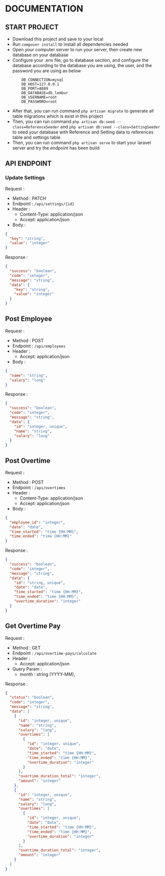 # DOCUMENTATION

## START PROJECT

- Download this project and save to your local
- Run `composer install` to install all dependencies needed
- Open your computer server to run your server, then create new database on your database
- Configure your .env file, go to database section, and configure the database according to the database you are using, the user, and the password you are using as below
  ```
      DB_CONNECTION=mysql
      DB_HOST=127.0.0.1
      DB_PORT=8889
      DB_DATABASE=db_lembur
      DB_USERNAME=root
      DB_PASSWORD=root
  ```
- After that, you can run command `php artisan migrate` to generate all table migrations which is exist in this project
- Then, you can run command `php artisan db:seed --class=ReferenceSeeder` and `php artisan db:seed --class=SettingSeeder` to seed your database with Reference and Setting data to references table and settings table
- Then, you can run command `php artisan serve` to start your laravel server and try the endpoint has been build

## API ENDPOINT

### Update Settings

Request :

- Method : PATCH
- Endpoint : `/api/settings/{id}`
- Header :
  - Content-Type: application/json
  - Accept: application/json
- Body :

```json
{
  "key": "string",
  "value": "integer"
}
```

Response :

```json
{
  "success": "boolean",
  "code": "integer",
  "message": "string",
  "data": {
    "key": "string",
    "value": "integer"
  }
}
```

## Post Employee

Request :

- Method : POST
- Endpoint : `/api/employees`
- Header :
  - Accept: application/json
- Body :

```json
{
  "name": "string",
  "salary": "long"
}
```

Response :

```json
{
  "success": "boolean",
  "code": "integer",
  "message": "string",
  "data": {
    "id": "integer, unique",
    "name": "string",
    "salary": "long"
  }
}
```

## Post Overtime

Request :

- Method : POST
- Endpoint : `/api/overtimes`
- Header :
  - Content-Type: application/json
  - Accept: application/json
- Body :

```json
{
  "employee_id": "integer",
  "date": "date",
  "time_started": "time {HH:MM}",
  "time_ended": "time {HH:MM}"
}
```

Response :

```json
{
  "success": "boolean",
  "code": "integer",
  "message": "string",
  "data": {
    "id": "string, unique",
    "date": "date",
    "time_started": "time {HH:MM}",
    "time_ended": "time {HH:MM}",
    "overtime_duration": "integer"
  }
}
```

## Get Overtime Pay

Request :

- Method : GET
- Endpoint : `/api/overtime-pays/calculate`
- Header :
  - Accept: application/json
- Query Param :
  - month : string (YYYY-MM),

Response :

```json
{
  "status": "boolean",
  "code": "integer",
  "message": "string",
  "data": [
    {
      "id": "integer, unique",
      "name": "string",
      "salary": "long",
      "overtimes": [
        {
          "id": "integer, unique",
          "date": "date",
          "time_started": "time {HH:MM}",
          "time_ended": "time {HH:MM}",
          "overtime_duration": "integer"
        }
      ],
      "overtime_duration_total": "integer",
      "amount": "integer"
    },
    {
      "id": "integer, unique",
      "name": "string",
      "salary": "long",
      "overtimes": [
        {
          "id": "integer, unique",
          "date": "date",
          "time_started": "time {HH:MM}",
          "time_ended": "time {HH:MM}",
          "overtime_duration": "integer"
        }
      ],
      "overtime_duration_total": "integer",
      "amount": "integer"
    }
  ]
}
```

